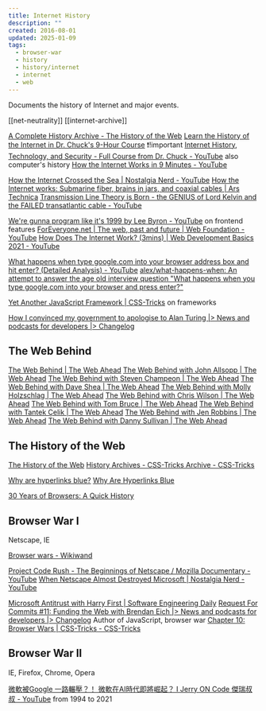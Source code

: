 ```yaml
---
title: Internet History
description: ""
created: 2016-08-01
updated: 2025-01-09
tags:
  - browser-war
  - history
  - history/internet
  - internet
  - web
---
```


Documents the history of Internet and major events.

[[net-neutrality]]
[[internet-archive]]

[A Complete History Archive - The History of the Web](https://thehistoryoftheweb.com/complete-history/)
[Learn the History of the Internet in Dr. Chuck's 9-Hour Course](https://www.freecodecamp.org/news/learn-the-history-of-the-internet-in-dr-chucks/) ❗!important
[Internet History, Technology, and Security - Full Course from Dr. Chuck - YouTube](https://www.youtube.com/watch?v=47NRaBVxgVM) also computer's history
[How the Internet Works in 9 Minutes - YouTube](https://www.youtube.com/watch?v=sMHzfigUxz4)

[How the Internet Crossed the Sea | Nostalgia Nerd - YouTube](https://www.youtube.com/watch?v=A8q7Ayvw5kA)
[How the Internet works: Submarine fiber, brains in jars, and coaxial cables | Ars Technica](http://arstechnica.com/information-technology/2016/05/how-the-internet-works-submarine-cables-data-centres-last-mile/)
[Transmission Line Theory is Born - the GENIUS of Lord Kelvin and the FAILED transatlantic cable - YouTube](https://www.youtube.com/watch?v=ASNQ8rNzcLc)

[We're gunna program like it's 1999 by Lee Byron - YouTube](https://www.youtube.com/watch?v=jMZssfxL6Sg) on frontend features
[ForEveryone.net | The web, past and future | Web Foundation - YouTube](https://www.youtube.com/watch?v=cCE2EyV_IiY)
[How Does The Internet Work? (3mins) | Web Development Basics 2021 - YouTube](https://www.youtube.com/watch?v=ibPcdsvp7DU)

[What happens when type google.com into your browser address box and hit enter? (Detailed Analysis) - YouTube](https://www.youtube.com/watch?v=dh406O2v_1c)
[alex/what-happens-when: An attempt to answer the age old interview question "What happens when you type google.com into your browser and press enter?"](https://github.com/alex/what-happens-when)

[Yet Another JavaScript Framework | CSS-Tricks](https://css-tricks.com/yet-another-javascript-framework/) on frameworks

[How I convinced my government to apologise to Alan Turing |> News and podcasts for developers |> Changelog](https://changelog.com/posts/how-i-convinced-my-government-to-apologise-to-alan-turing)

## The Web Behind

[The Web Behind | The Web Ahead](http://thewebahead.net/34)
[The Web Behind with John Allsopp | The Web Ahead](http://thewebahead.net/35)
[The Web Behind with Steven Champeon | The Web Ahead](http://thewebahead.net/37)
[The Web Behind with Dave Shea | The Web Ahead](http://thewebahead.net/39)
[The Web Behind with Molly Holzschlag | The Web Ahead](http://thewebahead.net/41)
[The Web Behind with Chris Wilson | The Web Ahead](http://thewebahead.net/43)
[The Web Behind with Tom Bruce | The Web Ahead](http://thewebahead.net/44)
[The Web Behind with Tantek Çelik | The Web Ahead](http://thewebahead.net/46)
[The Web Behind with Jen Robbins | The Web Ahead](http://thewebahead.net/47)
[The Web Behind with Danny Sullivan | The Web Ahead](http://thewebahead.net/48)

## The History of the Web

[The History of the Web](https://thehistoryoftheweb.com/)
[History Archives - CSS-Tricks Archive - CSS-Tricks](https://css-tricks.com/category/history/)

[Why are hyperlinks blue?](https://blog.mozilla.org/en/internet-culture/deep-dives/why-are-hyperlinks-blue/)
[Why Are Hyperlinks Blue](https://blog.mozilla.org/en/internet-culture/why-are-hyperlinks-blue-revisited/)

[30 Years of Browsers: A Quick History](https://au.pcmag.com/browsers/85834/30-years-of-browsers-a-quick-history)

## Browser War I

Netscape, IE

[Browser wars - Wikiwand](https://www.wikiwand.com/en/Browser_wars)

[Project Code Rush - The Beginnings of Netscape / Mozilla Documentary - YouTube](https://www.youtube.com/watch?v=4Q7FTjhvZ7Y)
[When Netscape Almost Destroyed Microsoft | Nostalgia Nerd - YouTube](https://www.youtube.com/watch?v=huFRTqxb5BE)

[Microsoft Antitrust with Harry First | Software Engineering Daily](https://softwareengineeringdaily.com/2016/09/13/microsoft-antitrust-with-harry-first/)
[Request For Commits #11: Funding the Web with Brendan Eich |> News and podcasts for developers |> Changelog](https://changelog.com/rfc/11) Author of JavaScript, browser war
[Chapter 10: Browser Wars | CSS-Tricks - CSS-Tricks](https://css-tricks.com/chapter-10-browser-wars/)

## Browser War II

IE, Firefox, Chrome, Opera

[微軟被Google 一路輾壓？！ 微軟在AI時代即將崛起？ I Jerry ON Code 傑瑞叔叔 - YouTube](https://www.youtube.com/watch?v=YIh_dgMQtkw) from 1994 to 2021
